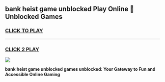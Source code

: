 
## bank heist game unblocked Play Online 👋 Unblocked Games
<h3>
<a href="https://premium.freeplayer.one?title=bank_heist_game_unblocked&ref=19F">CLICK TO PLAY</a></h3>
<hr>

<h3>
<a href="https://premium.freeplayer.one?title=bank_heist_game_unblocked&ref=19F">CLICK 2 PLAY</a>
  
</h3>

<a href="https://premium.freeplayer.one?title=bank_heist_game_unblocked&ref=19F"><img src="https://clearcache.store/games.png"></a>


**bank heist game unblocked games unblocked: Your Gateway to Fun and Accessible Online Gaming**

